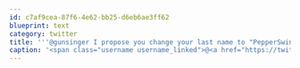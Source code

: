 ```yaml
---
id: c7af9cea-87f6-4e62-bb25-d6eb6ae3ff62
blueprint: text
category: twitter
title: '''@gunsinger I propose you change your last name to "PepperSwinger" after almost taking out the old guy at Costco today'
caption: '<span class="username username_linked">@<a href="https://twitter.com/gunsinger" title="Cynthia Gunsinger">gunsinger</a></span> I propose you change your last name to "PepperSwinger" after almost taking out the old guy at Costco today'
---
```

